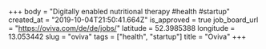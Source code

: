 +++
body = "Digitally enabled nutritional therapy #health #startup"
created_at = "2019-10-04T21:50:41.664Z"
is_approved = true
job_board_url = "https://oviva.com/de/de/jobs/"
latitude = 52.3985388
longitude = 13.053442
slug = "oviva"
tags = ["health", "startup"]
title = "Oviva"
+++

